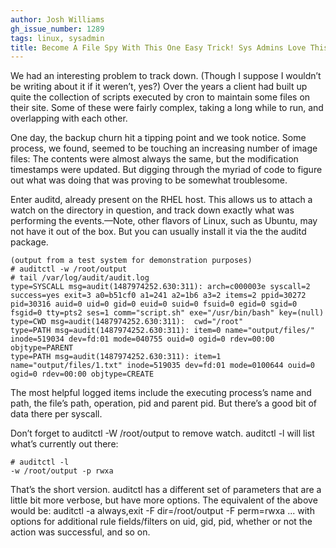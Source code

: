 ```yaml
---
author: Josh Williams
gh_issue_number: 1289
tags: linux, sysadmin
title: Become A File Spy With This One Easy Trick! Sys Admins Love This!
---
```


We had an interesting problem to track down. (Though I suppose I wouldn’t be writing about it if it weren’t, yes?) Over the years a client had built up quite the collection of scripts executed by cron to maintain some files on their site. Some of these were fairly complex, taking a long while to run, and overlapping with each other.

One day, the backup churn hit a tipping point and we took notice. Some process, we found, seemed to be touching an increasing number of image files: The contents were almost always the same, but the modification timestamps were updated. But digging through the myriad of code to figure out what was doing that was proving to be somewhat troublesome.

Enter auditd, already present on the RHEL host. This allows us to attach a watch on the directory in question, and track down exactly what was performing the events.—​Note, other flavors of Linux, such as Ubuntu, may not have it out of the box. But you can usually install it via the the auditd package.

```shell
(output from a test system for demonstration purposes)
# auditctl -w /root/output
# tail /var/log/audit/audit.log
type=SYSCALL msg=audit(1487974252.630:311): arch=c000003e syscall=2 success=yes exit=3 a0=b51cf0 a1=241 a2=1b6 a3=2 items=2 ppid=30272 pid=30316 auid=0 uid=0 gid=0 euid=0 suid=0 fsuid=0 egid=0 sgid=0 fsgid=0 tty=pts2 ses=1 comm="script.sh" exe="/usr/bin/bash" key=(null)
type=CWD msg=audit(1487974252.630:311):  cwd="/root"
type=PATH msg=audit(1487974252.630:311): item=0 name="output/files/" inode=519034 dev=fd:01 mode=040755 ouid=0 ogid=0 rdev=00:00 objtype=PARENT
type=PATH msg=audit(1487974252.630:311): item=1 name="output/files/1.txt" inode=519035 dev=fd:01 mode=0100644 ouid=0 ogid=0 rdev=00:00 objtype=CREATE
```
The most helpful logged items include the executing process’s name and path, the file’s path, operation, pid and parent pid. But there’s a good bit of data there per syscall.

Don’t forget to auditctl -W /root/output to remove watch. auditctl -l will list what’s currently out there:

```shell
# auditctl -l
-w /root/output -p rwxa
```
That’s the short version. auditctl has a different set of parameters that are a little bit more verbose, but have more options. The equivalent of the above would be: auditctl -a always,exit -F dir=/root/output -F perm=rwxa ... with options for additional rule fields/filters on uid, gid, pid, whether or not the action was successful, and so on.
